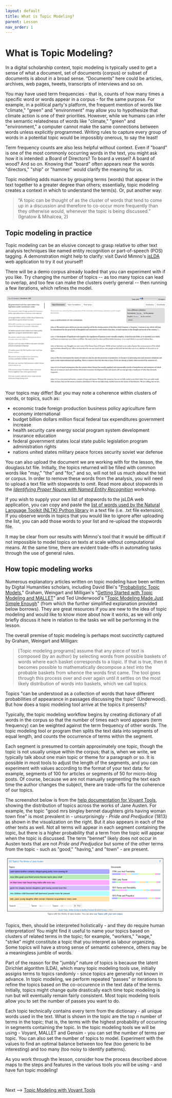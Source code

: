 ```yaml
---
layout: default
title: What is Topic Modeling?
parent: Lesson
nav_order: 1
---
```


# What is Topic Modeling?

In a digital scholarship context, topic modeling is typically used to get a sense of what a document, set of documents (corpus) or subset of documents is about in a broad sense. “Documents” here could be articles, archives, web pages, tweets, transcripts of interviews and so on. 

You may have used term frequencies - that is, counts of how many times a specific word or words appear in a corpus - for the same purpose. For example, in a political party's platform, the frequent mention of words like "climate," "green" and "environment" may allow you to hypothesize that climate action is one of their priorities. However, while we humans can infer the semantic relatedness of words like "climate," "green" and "environment," a computer cannot make the same connections between words unless explicitly programmed. Writing rules to capture every group of words in a potential topic would be impossibly onerous, to say the least! 

Term frequency counts are also less helpful without context. Even if "board" is one of the most commonly occurring words in the text, you might ask how it is intended: a Board of Directors? To board a vessel? A board of wood? And so on. Knowing that "board" often appears near the words "directors," "ship" or "hammer" would clarify the meaning for us. 

Topic modeling adds nuance by grouping terms (words) that appear in the text together to a greater degree than others; essentially, topic modeling creates a context in which to understand the term(s). Or, put another way:

> “A topic can be thought of as the cluster of words that tend to come up in a discussion and therefore to co-occur more frequently than they otherwise would, whenever the topic is being discussed.” (Ignatow & Mihalcea, 2)

## Topic modeling in practice

Topic modeling can be an elusive concept to grasp relative to other text analysis techniques like named entity recognition or part-of-speech (POS) tagging. A demonstration might help to clarify: visit David Mimno's [jsLDA](https://mimno.infosci.cornell.edu/jsLDA/jslda.html) web application to try it out yourself!

There will be a demo corpus already loaded that you can experiment with if you like. Try changing the number of topics -- as too many topics can lead to overlap, and too few can make the clusters overly general -- then running a few iterations, which refines the model.

![Screenshot of Mimno's jsLDA interface with topics as described in the next paragraph](assets/img/mimno-eg.png)

Your topics may differ! But you may note a coherence within clusters of words, or topics, such as:
* economic trade foreign production business policy agriculture farm economy international
* budget billion dollars million fiscal federal tax expenditures government increase
* health security care energy social program system development insurance education
* federal government states local state public legislation program administration rights
* nations united states military peace forces security soviet war defense

You can also upload the document we are working with for the lesson, the douglass.txt file. Initially, the topics returned will be filled with common words like "may," "the" and "for," and so, will not tell us much about the text or corpus. In order to remove these words from the analysis, you will need to upload a text file with stopwords to omit. Read more about stopwords in the [*Identifying Proper Nouns with Named Entity Recognition*](https://scds.github.io/text-analysis-2/ner.html#stop-word-removal) workshop.

If you wish to supply your own list of stopwords to the jsLDA web application, you can copy and paste the [list of words used by the Natural Language Toolkit (NLTK) Python library](https://gist.github.com/sebleier/554280) in a text file (i.e. .txt file extension). If you observe words in topics that you would like to ignore after uploading the list, you can add those words to your list and re-upload the stopwords file.

It may be clear from our results with Mimno's tool that it would be difficult if not impossible to model topics on texts at scale without computational means. At the same time, there are evident trade-offs in automating tasks through the use of general rules.

## How topic modeling works

Numerous explanatory articles written on topic modeling have been written by Digital Humanities scholars, including David Blei's "[Probabilistic Topic Models](https://www.cs.columbia.edu/~blei/papers/Blei2012.pdf)," Graham, Weingart and Milligan's "[Getting Started with Topic Modeling and MALLET](https://programminghistorian.org/en/lessons/topic-modeling-and-mallet)" and Ted Underwood's "[Topic Modeling Made Just Simple Enough](https://tedunderwood.com/2012/04/07/topic-modeling-made-just-simple-enough/)" (from which the further simplified explanation provided below borrows). They are great resources if you are new to the idea of topic modeling and would like to know more about how it works, as we will only briefly discuss it here in relation to the tasks we will be performing in the lesson. 

The overall premise of topic modeling is perhaps most succinctly captured by Graham, Weingart and Milligan: 

> \[Topic modeling programs] assume that any piece of text is composed (by an author) by selecting words from possible baskets of words where
> each basket corresponds to a topic. If that is true, then it becomes possible to mathematically decompose a text into the probable baskets
> from whence the words first came. The tool goes through this process over and over again until it settles on the most likely distribution
> of words into baskets, which we call topics.

Topics "can be understood as a collection of words that have different probabilities of appearance in passages discussing the topic" (Underwood). But how does a topic modeling tool arrive at the topics it presents?

Typically, the topic modeling workflow begins by creating dictionary of all words in the corpus so that the number of times each word appears (term frequency) can be weighted against the term frequency of other words. The topic modeling tool or program then splits the text data into segments of equal length, and counts the occurrence of terms within the segment. 

Each segment is presumed to contain approximately one topic, though the topic is not usually unique within the corpus; that is, when we write, we typically talk about one main topic or theme for a paragraph or so. It is possible in most tools to adjust the length of the segments, and you can experiment with values according to the format of your text data: for example, segments of 100 for articles or segments of 50 for micro-blog posts. Of course, because we are not manually segmenting the text each time the author changes the subject, there are trade-offs for the coherence of our topics.

The screenshot below is from the [help documentation for Voyant Tools](https://voyant-tools.org/docs/#!/guide/topics), showing the distribution of topics across the works of Jane Austen. For example, the topic "good mrs bingley bennet daughters girls having woman town fine" is most prevalent in - unsurprisingly - *Pride and Predjudice* (1813) as shown in the visualization on the right. But it also appears in each of the other texts as well. Not all terms will appear in each segment containing the topic, but there is a higher probability that a term from the topic will appear when the topic is discussed. The term "bennet" likely does not occur in Austen texts that are not *Pride and Predjudice* but some of the other terms from the topic - such as "good," "having," and "town" - are present. 

![Screenshot showing a color-coded visualization of topics as they are distributed across Love and Friendship, Lady Susan, Sense and Sensibility and Pride and Prejudice; each text contains each of the 10 topics to a greater or lesser extent](assets/img/topic-distribution-Voyant.png)

Topics, then, should be interpreted holistically - and they do require human interpretation! You might find it useful to name your topics based on clusters of related terms in the topic; for example, "workers," "wage," "strike" might constitute a topic that you interpret as labour organizing. Some topics will have a strong sense of semantic coherence, others may be a meaningless jumble of words.  

Part of the reason for the "jumbly" nature of topics is because the latent Dirichlet algorithm (LDA), which many topic modeling tools use, initially assigns terms to topics randomly - since topics are generally not known in advance. In topic modeling, we perform repeated "passes" or iterations to refine the topics based on the co-occurence in the text data of the terms. Initially, topics might change quite drastically each time topic modeling is run but will eventually remain fairly consistent. Most topic modeling tools allow you to set the number of passes you want to do.

Each topic technically contains every term from the dictionary - all unique words used in the text. What is shown in the topic are the top *n* number of terms in the topic; that is, the terms with the highest probability of occurring in segments containing the topic. In the topic modeling tools we will be using - Voyant, MALLET and Gensim - you can set the number of terms per topic. You can also set the number of topics to model. Experiment with the values to find an optimal balance between too few (too generic to be interesting) and too many (too noisy to identify patterns).  

As you work through the lesson, consider how the process described above maps to the steps and features in the various tools you will be using - and have fun topic modeling!

<br />

Next --> [Topic Modeling with Voyant Tools](tmv.html)
